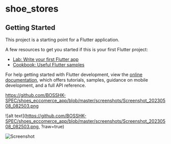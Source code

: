 # shoe_stores

## Getting Started

This project is a starting point for a Flutter application.

A few resources to get you started if this is your first Flutter project:

- [Lab: Write your first Flutter app](https://docs.flutter.dev/get-started/codelab)
- [Cookbook: Useful Flutter samples](https://docs.flutter.dev/cookbook)

For help getting started with Flutter development, view the
[online documentation](https://docs.flutter.dev/), which offers tutorials,
samples, guidance on mobile development, and a full API reference.


https://github.com/BOSSHK-SPEC/shoes_eccomerce_app/blob/master/screenshots/Screenshot_20230508_082503.png

![alt text](https://github.com/BOSSHK-SPEC/shoes_eccomerce_app/blob/master/screenshots/Screenshot_20230508_082503.png,
?raw=true)


![Screenshot](https://github.com/BOSSHK-SPEC/shoes_eccomerce_app/raw/master/screenshots/Screenshot_20230508_082503.png)

